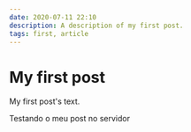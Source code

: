 ```yaml
---
date: 2020-07-11 22:10
description: A description of my first post.
tags: first, article
---
```

# My first post

My first post's text.

Testando o meu post no servidor
